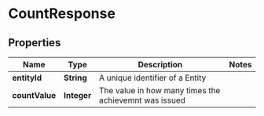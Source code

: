 

# CountResponse


## Properties

Name | Type | Description | Notes
------------ | ------------- | ------------- | -------------
**entityId** | **String** | A unique identifier of a Entity | 
**countValue** | **Integer** | The value in how many times the achievemnt was issued | 




